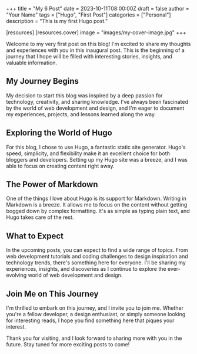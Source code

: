 +++
title = "My 6 Post"
date = 2023-10-11T08:00:00Z
draft = false
author = "Your Name"
tags = ["Hugo", "First Post"]
categories = ["Personal"]
description = "This is my first Hugo post."

[resources]
  [resources.cover]
    image = "images/my-cover-image.jpg"
+++

Welcome to my very first post on this blog! I'm excited to share my thoughts and experiences with you in this inaugural post. This is the beginning of a journey that I hope will be filled with interesting stories, insights, and valuable information.

## My Journey Begins

My decision to start this blog was inspired by a deep passion for technology, creativity, and sharing knowledge. I've always been fascinated by the world of web development and design, and I'm eager to document my experiences, projects, and lessons learned along the way.

## Exploring the World of Hugo

For this blog, I chose to use Hugo, a fantastic static site generator. Hugo's speed, simplicity, and flexibility make it an excellent choice for both bloggers and developers. Setting up my Hugo site was a breeze, and I was able to focus on creating content right away.

## The Power of Markdown

One of the things I love about Hugo is its support for Markdown. Writing in Markdown is a breeze. It allows me to focus on the content without getting bogged down by complex formatting. It's as simple as typing plain text, and Hugo takes care of the rest.

## What to Expect

In the upcoming posts, you can expect to find a wide range of topics. From web development tutorials and coding challenges to design inspiration and technology trends, there's something here for everyone. I'll be sharing my experiences, insights, and discoveries as I continue to explore the ever-evolving world of web development and design.

## Join Me on This Journey

I'm thrilled to embark on this journey, and I invite you to join me. Whether you're a fellow developer, a design enthusiast, or simply someone looking for interesting reads, I hope you find something here that piques your interest.

Thank you for visiting, and I look forward to sharing more with you in the future. Stay tuned for more exciting posts to come!
